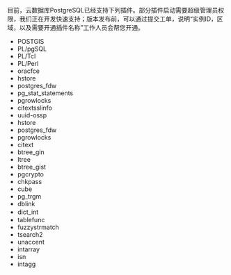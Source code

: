 目前，云数据库PostgreSQL已经支持下列插件。部分插件启动需要超级管理员权限，我们正在开发快速支持；版本发布前，可以通过提交工单，说明“实例ID，区域，以及需要开通插件名称”工作人员会帮您开通。

 - POSTGIS
 - PL/pgSQL
 - PL/Tcl
 - PL/Perl
 - oracfce
 - hstore
 - postgres_fdw
 - pg_stat_statements
 - pgrowlocks
 - citextsslinfo
 - uuid-ossp
 - hstore
 - postgres_fdw
 - pgrowlocks
 - citext
 - btree_gin
 - ltree
 - btree_gist
 - pgcrypto
 - chkpass
 - cube
 - pg_trgm
 - dblink
 - dict_int　　　
 - tablefunc
 - fuzzystrmatch
 - tsearch2
 - unaccent
 - intarray
 - isn
 - intagg